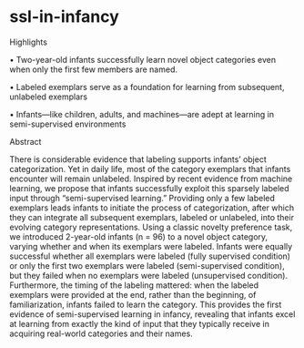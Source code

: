 # ssl-in-infancy

Highlights

•	Two-year-old infants successfully learn novel object categories even when only the first few members are named. 

•	Labeled exemplars serve as a foundation for learning from subsequent, unlabeled exemplars

•	Infants—like children, adults, and machines—are adept at learning in semi-supervised environments


Abstract

There is considerable evidence that labeling supports infants’ object categorization. Yet in daily life, most of the category exemplars that infants encounter will remain unlabeled. Inspired by recent evidence from machine learning, we propose that infants successfully exploit this sparsely labeled input through “semi-supervised learning.” Providing only a few labeled exemplars leads infants to initiate the process of categorization, after which they can integrate all subsequent exemplars, labeled or unlabeled, into their evolving category representations. Using a classic novelty preference task, we introduced 2-year-old infants (n = 96) to a novel object category, varying whether and when its exemplars were labeled.  Infants were equally successful whether all exemplars were labeled (fully supervised condition) or only the first two exemplars were labeled (semi-supervised condition), but they failed when no exemplars were labeled (unsupervised condition). Furthermore, the timing of the labeling mattered: when the labeled exemplars were provided at the end, rather than the beginning, of familiarization, infants failed to learn the category. This provides the first evidence of semi-supervised learning in infancy, revealing that infants excel at learning from exactly the kind of input that they typically receive in acquiring real-world categories and their names.



